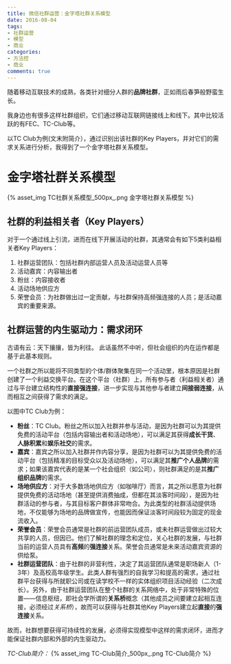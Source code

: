 ```yaml
---
title: 微信社群运营：金字塔社群关系模型
date: 2016-08-04
tags:
- 社群运营
- 模型
- 商业
categories: 
- 方法控
- 商业
comments: true
---
```

随着移动互联技术的成熟，各类针对细分人群的**品牌社群**，正如雨后春笋般野蛮生长。

我身边也有很多这样社群组织，它们通过移动互联网链接线上和线下。其中比较活跃的有FEC、TC-Club等。

以TC Club为例(文末附简介），通过识别出该社群的Key Players，并对它们的需求关系进行分析，我得到了一个金字塔社群关系模型。

# 金字塔社群关系模型

{% asset_img TC社群关系模型_500px_.png 金字塔社群关系模型 %}
## 社群的利益相关者（Key Players）
对于一个通过线上引流，进而在线下开展活动的社群，其通常会有如下5类利益相关者Key Players：
1. 社群运营团队：包括社群内部运营人员及活动运营人员等
2. 活动嘉宾：内容输出者
3. 粉丝：内容接收者
4. 活动场地供应方
5. 荣誉会员：为社群做出过一定贡献，与社群保持高频强连接的人员；是活动嘉宾的重要来源。
<!--more-->

## 社群运营的内生驱动力：需求闭环
古语有云：天下攘攘，皆为利往。
此话虽然不中听，但社会组织的内在运作都是基于此基本规则。

一个社群之所以能将不同类型的个体/群体聚集在同一个活动里，根本原因是社群创建了一个利益交换平台。在这个平台（社群）上，所有参与者（利益相关者）通过与平台建立结构性的**直接强连接**，进一步实现与其他参与者建立**间接弱连接**，从而相互之间获得了需求的满足。

以图中TC Club为例：

- **粉丝**：TC Club。粉丝之所以加入社群并参与活动，是因为社群可以为其提供免费的活动平台（包括内容输出者和活动场地），可以满足其获得**成长干货**、**人脉积累**和**娱乐社交**的需求。
- **嘉宾**：嘉宾之所以加入社群并作内容分享，是因为社群可以为其提供免费的活动平台（包括精准的目标受众以及活动场地），可以满足其**推广个人品牌**的需求；如果该嘉宾代表的是某一个社会组织（如公司），则社群满足的是其**推广组织品牌**的需求。
- **场地供应方**：对于大多数场地供应方（如咖啡厅）而言，其之所以愿意为社群提供免费的活动场地（甚至提供消费抽成，但都在其淡客时间段），是因为社群活动的参与者，与其目标客户群体非常吻合。为此类型的社群活动提供场地，不仅能够为场地的品牌做宣传，也能因而保证淡客时间段较为固定的现金流收入。
- **荣誉会员**：荣誉会员通常是社群的前运营团队成员，或未社群运营做出过较大共享的人员，但因已。他们了解社群的理念和定位，关心社群的发展，与社群当前的运营人员具有**高频**的**强连接**关系。荣誉会员通常是未来活动嘉宾资源的供给泵。
- **社群运营团队**：由于社群的非营利性，决定了其运营团队通常是职场新人（1-3年）及高校高年级学生。此类人群有强烈的自我学习和提高的需求，通过社群平台获得与所就职公司或在读学校不一样的实体组织项目活动经验（二次成长）。另外，由于社群运营团队在整个社群的关系网络中，处于非常特殊的位置——信息枢纽，即社会学所谓的**关系桥**概念（其他成员之间要建立起相互连接，必须经过*关系桥*），故而可以获得与社群其他Key Players建立起**直接**的**强连接**关系。

故而，社群想要获得可持续性的发展，必须得实现模型中这样的需求闭环，进而才能保证社群内部和外部的内生驱动力。


*TC-Club简介：*
{% asset_img TC-Club简介_500px_.png TC-Club简介 %}